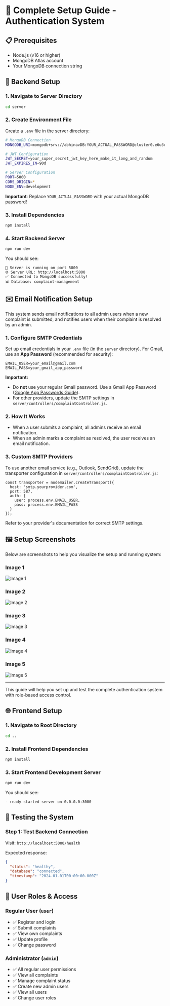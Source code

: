 # 🚀 Complete Setup Guide - Authentication System

## 📋 Prerequisites

- Node.js (v16 or higher)
- MongoDB Atlas account
- Your MongoDB connection string

## 🔧 Backend Setup

### 1. **Navigate to Server Directory**
```bash
cd server
```

### 2. **Create Environment File**
Create a `.env` file in the server directory:

```bash
# MongoDB Connection
MONGODB_URI=mongodb+srv://abhinavDB:YOUR_ACTUAL_PASSWORD@cluster0.e6u3u.mongodb.net/complaint-management?retryWrites=true&w=majority&appName=Cluster0

# JWT Configuration
JWT_SECRET=your_super_secret_jwt_key_here_make_it_long_and_random
JWT_EXPIRES_IN=90d

# Server Configuration
PORT=5000
CORS_ORIGIN=*
NODE_ENV=development
```

**Important**: Replace `YOUR_ACTUAL_PASSWORD` with your actual MongoDB password!

### 3. **Install Dependencies**
```bash
npm install
```

### 4. **Start Backend Server**
```bash
npm run dev
```

You should see:
```
🚀 Server is running on port 5000
🌐 Server URL: http://localhost:5000
✅ Connected to MongoDB successfully!
📊 Database: complaint-management
```

## ✉️ Email Notification Setup

This system sends email notifications to all admin users when a new complaint is submitted, and notifies users when their complaint is resolved by an admin.

### 1. Configure SMTP Credentials

Set up email credentials in your `.env` file (in the `server` directory). For Gmail, use an **App Password** (recommended for security):

```
EMAIL_USER=your_email@gmail.com
EMAIL_PASS=your_gmail_app_password
```

**Important:**
- Do **not** use your regular Gmail password. Use a Gmail App Password ([Google App Passwords Guide](https://support.google.com/accounts/answer/185833?hl=en)).
- For other providers, update the SMTP settings in `server/controllers/complaintController.js`.

### 2. How It Works
- When a user submits a complaint, all admins receive an email notification.
- When an admin marks a complaint as resolved, the user receives an email notification.

### 3. Custom SMTP Providers
To use another email service (e.g., Outlook, SendGrid), update the transporter configuration in `server/controllers/complaintController.js`:

```
const transporter = nodemailer.createTransport({
  host: 'smtp.yourprovider.com',
  port: 587,
  auth: {
    user: process.env.EMAIL_USER,
    pass: process.env.EMAIL_PASS
  }
});
```

Refer to your provider's documentation for correct SMTP settings.


## 🖼️ Setup Screenshots

Below are screenshots to help you visualize the setup and running system:

### Image 1
![Image 1](public/Screenshot%20(795).png)

### Image 2
![Image 2](public/Screenshot%20(797).png)

### Image 3
![Image 3](public/Screenshot%20(798).png)

### Image 4
![Image 4](public/Screenshot%20(799).png)

### Image 5
![Image 5](public/Screenshot%20(800).png)

---
This guide will help you set up and test the complete authentication system with role-based access control.

## 🌐 Frontend Setup

### 1. **Navigate to Root Directory**
```bash
cd ..
```

### 2. **Install Frontend Dependencies**
```bash
npm install
```

### 3. **Start Frontend Development Server**
```bash
npm run dev
```

You should see:
```
- ready started server on 0.0.0.0:3000
```

## 🧪 Testing the System

### **Step 1: Test Backend Connection**
Visit: `http://localhost:5000/health`

Expected response:
```json
{
  "status": "healthy",
  "database": "connected",
  "timestamp": "2024-01-01T00:00:00.000Z"
}
```

## 🎯 User Roles & Access

### **Regular User (`user`)**
- ✅ Register and login
- ✅ Submit complaints
- ✅ View own complaints
- ✅ Update profile
- ✅ Change password

### **Administrator (`admin`)**
- ✅ All regular user permissions
- ✅ View all complaints
- ✅ Manage complaint status
- ✅ Create new admin users
- ✅ View all users
- ✅ Change user roles
